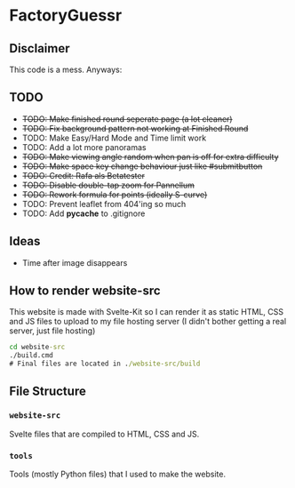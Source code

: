 # FactoryGuessr

## Disclaimer

This code is a mess. Anyways:

## TODO

* ~~TODO: Make finished round seperate page (a lot cleaner)~~
* ~~TODO: Fix background pattern not working at Finished Round~~
* TODO: Make Easy/Hard Mode and Time limit work
* TODO: Add a lot more panoramas
* ~~TODO: Make viewing angle random when pan is off for extra difficulty~~
* ~~TODO: Make space key change behaviour just like #submitbutton~~
* ~~TODO: Credit: Rafa als Betatester~~
* ~~TODO: Disable double-tap zoom for Pannellum~~
* ~~TODO: Rework formula for points (ideally S-curve)~~
* TODO: Prevent leaflet from 404'ing so much
* TODO: Add __pycache__ to .gitignore

## Ideas

* Time after image disappears

## How to render website-src

This website is made with Svelte-Kit so I can render it as static HTML, CSS and JS files to upload to my file hosting server (I didn't bother getting a real server, just file hosting)

```cmd
cd website-src
./build.cmd
# Final files are located in ./website-src/build
```

## File Structure

### `website-src`

Svelte files that are compiled to HTML, CSS and JS.

### `tools`

Tools (mostly Python files) that I used to make the website.
